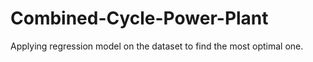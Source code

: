# Combined-Cycle-Power-Plant
Applying regression model on the dataset to find the most optimal one.
